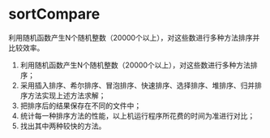 # sortCompare
利用随机函数产生N个随机整数（20000个以上），对这些数进行多种方法排序并比较效率。
1.	利用随机函数产生N个随机整数（20000个以上），对这些数进行多种方法排序；
2.	采用插入排序、希尔排序、冒泡排序、快速排序、选择排序、堆排序、归并排序方法实现上述方法求解；
3.	把排序后的结果保存在不同的文件中；
4.	统计每一种排序方法的性能，以上机运行程序所花费的时间为准进行对比；
5.	找出其中两种较快的方法。
